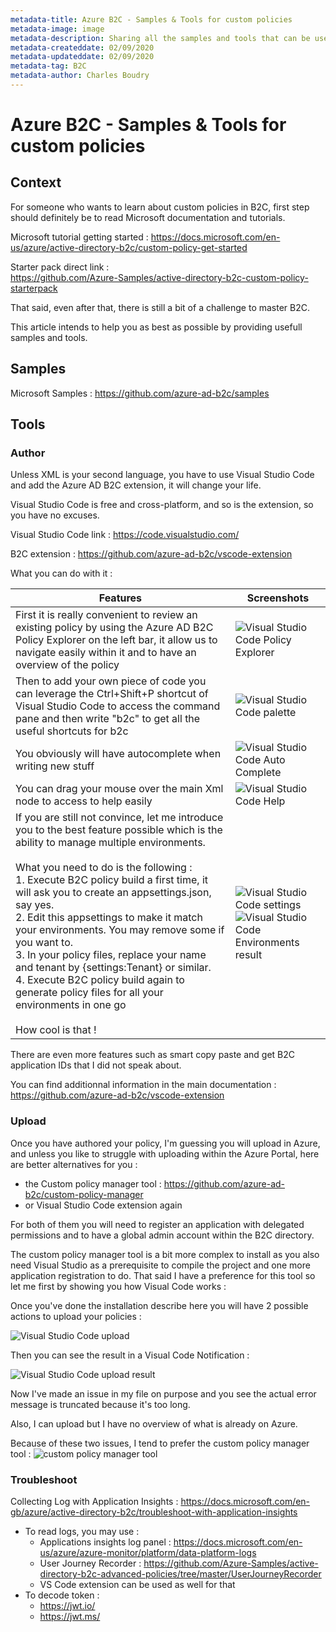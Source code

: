 ```yaml
---
metadata-title: Azure B2C - Samples & Tools for custom policies 
metadata-image: image
metadata-description: Sharing all the samples and tools that can be useful to work on Azure AD B2C.
metadata-createddate: 02/09/2020
metadata-updateddate: 02/09/2020
metadata-tag: B2C
metadata-author: Charles Boudry
---
```


# Azure B2C - Samples & Tools for custom policies 

## Context

For someone who wants to learn about custom policies in B2C, first step should definitely be to read Microsoft documentation and tutorials.

Microsoft tutorial getting started : 
https://docs.microsoft.com/en-us/azure/active-directory-b2c/custom-policy-get-started 

Starter pack direct link :  
https://github.com/Azure-Samples/active-directory-b2c-custom-policy-starterpack 

That said, even after that, there is still a bit of a challenge to master B2C. 

This article intends to help you as best as possible by providing usefull samples and tools.

## Samples

Microsoft Samples : 
https://github.com/azure-ad-b2c/samples

## Tools

### Author

Unless XML is your second language, you have to use Visual Studio Code and add the Azure AD B2C extension, it will change your life.

Visual Studio Code is free and cross-platform, and so is the extension, so you have no excuses.

Visual Studio Code link : https://code.visualstudio.com/

B2C extension : https://github.com/azure-ad-b2c/vscode-extension 

What you can do with it : 

Features | Screenshots
------------ | -------------
First it is really convenient to review an existing policy by using the Azure AD B2C Policy Explorer on the left bar, it allow us to navigate easily within it and to have an overview of the policy  | ![Visual Studio Code Policy Explorer](media/b2c/B2Ccodepolicyexplorer.png)
Then to add your own piece of code you can leverage the Ctrl+Shift+P shortcut of Visual Studio Code to access the command pane and then write "b2c" to get all the useful shortcuts for b2c | ![Visual Studio Code palette](https://github.com/chboudry/Articles/blob/master/media/b2c/B2Ccodepalette.png)
You obviously will have autocomplete when writing new stuff | ![Visual Studio Code Auto Complete](media/b2c/B2Ccodeautocomplete.png)
You can drag your mouse over the main Xml node to access to help easily | ![Visual Studio Code Help](media/b2c/B2Ccodehelp.png)
If you are still not convince, let me introduce you to the best feature possible which is the ability to manage multiple environments. <br><br>What you need to do is the following : <br> 1. Execute B2C policy build a first time, it will ask you to create an appsettings.json, say yes. <br> 2. Edit this appsettings to make it match your environments. You may remove some if you want to. <br> 3. In your policy files, replace your name and tenant by {settings:Tenant} or similar. <br> 4. Execute B2C policy build again to generate policy files for all your environments in one go<br><br>How cool is that ! |  ![Visual Studio Code settings](media/b2c/B2Ccodesettings.png)<br>![Visual Studio Code Environments result](media/b2c/B2Ccodebuildresult.png)

There are even more features such as smart copy paste and get B2C application IDs that I did not speak about. 

You can find additionnal information in the main documentation : https://github.com/azure-ad-b2c/vscode-extension
 
### Upload

Once you have authored your policy, I'm guessing you will upload in Azure, and unless you like to struggle with uploading within the Azure Portal, here are better alternatives for you : 
  - the Custom policy manager tool :  https://github.com/azure-ad-b2c/custom-policy-manager 
  - or Visual Studio Code extension again
  
 For both of them you will need to register an application with delegated permissions and to have a global admin account within the B2C directory.
 
 The custom policy manager tool is a bit more complex to install as you also need Visual Studio as a prerequisite to compile the project and one more application registration to do. That said I have a preference for this tool so let me first by showing you how Visual Code works :
 
 Once you've done the installation describe here you will have 2 possible actions to upload your policies :
 
![Visual Studio Code upload](media/b2c/B2Ccodeupload.png) 

Then you can see the result in a Visual Code Notification :

![Visual Studio Code upload result](media/b2c/B2CCodenotification.png) 

Now I've made an issue in my file on purpose and you see the actual error message is truncated because it's too long.

Also, I can upload but I have no overview of what is already on Azure.

Because of these two issues, I tend to prefer the custom policy manager tool :
![custom policy manager tool](media/b2c/B2Ccustompolicymanager.png) 

### Troubleshoot 

Collecting Log with Application Insights : https://docs.microsoft.com/en-gb/azure/active-directory-b2c/troubleshoot-with-application-insights 
- To read logs, you may use : 
  - Applications insights log panel : https://docs.microsoft.com/en-us/azure/azure-monitor/platform/data-platform-logs 
  - User Journey Recorder : https://github.com/Azure-Samples/active-directory-b2c-advanced-policies/tree/master/UserJourneyRecorder
  - VS Code extension can be used as well for that
- To decode token : 
  - https://jwt.io/ 
  - https://jwt.ms/


